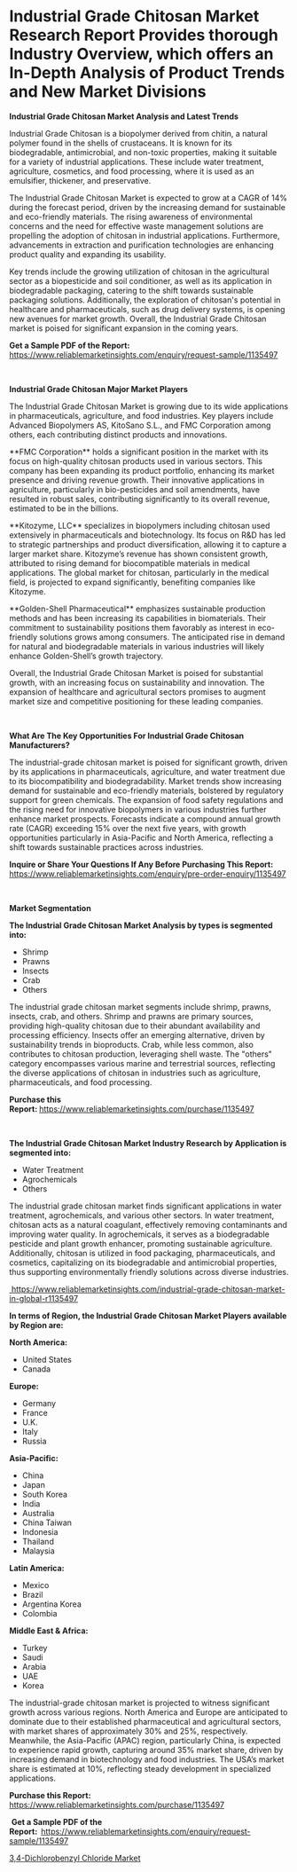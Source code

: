 <p><h1>Industrial Grade Chitosan Market Research Report Provides thorough Industry Overview, which offers an In-Depth Analysis of Product Trends and New Market Divisions</h1></p><p><strong>Industrial Grade Chitosan Market Analysis and Latest Trends</strong></p>
<p><p>Industrial Grade Chitosan is a biopolymer derived from chitin, a natural polymer found in the shells of crustaceans. It is known for its biodegradable, antimicrobial, and non-toxic properties, making it suitable for a variety of industrial applications. These include water treatment, agriculture, cosmetics, and food processing, where it is used as an emulsifier, thickener, and preservative. </p><p>The Industrial Grade Chitosan Market is expected to grow at a CAGR of 14% during the forecast period, driven by the increasing demand for sustainable and eco-friendly materials. The rising awareness of environmental concerns and the need for effective waste management solutions are propelling the adoption of chitosan in industrial applications. Furthermore, advancements in extraction and purification technologies are enhancing product quality and expanding its usability.</p><p>Key trends include the growing utilization of chitosan in the agricultural sector as a biopesticide and soil conditioner, as well as its application in biodegradable packaging, catering to the shift towards sustainable packaging solutions. Additionally, the exploration of chitosan's potential in healthcare and pharmaceuticals, such as drug delivery systems, is opening new avenues for market growth. Overall, the Industrial Grade Chitosan market is poised for significant expansion in the coming years.</p></p>
<p><strong>Get a Sample PDF of the Report:&nbsp;</strong> <a href="https://www.reliablemarketinsights.com/enquiry/request-sample/1135497?utm_campaign=3164&utm_medium=2&utm_source=Github&utm_content=ia&utm_term=25032025&utm_id=industrial-grade-chitosan">https://www.reliablemarketinsights.com/enquiry/request-sample/1135497</a></p>
<p>&nbsp;</p>
<p><strong>Industrial Grade Chitosan Major Market Players</strong></p>
<p><p>The Industrial Grade Chitosan Market is growing due to its wide applications in pharmaceuticals, agriculture, and food industries. Key players include Advanced Biopolymers AS, KitoSano S.L., and FMC Corporation among others, each contributing distinct products and innovations.</p><p>**FMC Corporation** holds a significant position in the market with its focus on high-quality chitosan products used in various sectors. This company has been expanding its product portfolio, enhancing its market presence and driving revenue growth. Their innovative applications in agriculture, particularly in bio-pesticides and soil amendments, have resulted in robust sales, contributing significantly to its overall revenue, estimated to be in the billions.</p><p>**Kitozyme, LLC** specializes in biopolymers including chitosan used extensively in pharmaceuticals and biotechnology. Its focus on R&D has led to strategic partnerships and product diversification, allowing it to capture a larger market share. Kitozyme’s revenue has shown consistent growth, attributed to rising demand for biocompatible materials in medical applications. The global market for chitosan, particularly in the medical field, is projected to expand significantly, benefiting companies like Kitozyme.</p><p>**Golden-Shell Pharmaceutical** emphasizes sustainable production methods and has been increasing its capabilities in biomaterials. Their commitment to sustainability positions them favorably as interest in eco-friendly solutions grows among consumers. The anticipated rise in demand for natural and biodegradable materials in various industries will likely enhance Golden-Shell’s growth trajectory.</p><p>Overall, the Industrial Grade Chitosan Market is poised for substantial growth, with an increasing focus on sustainability and innovation. The expansion of healthcare and agricultural sectors promises to augment market size and competitive positioning for these leading companies.</p></p>
<p>&nbsp;</p>
<p><strong>What Are The Key Opportunities For Industrial Grade Chitosan Manufacturers?</strong></p>
<p><p>The industrial-grade chitosan market is poised for significant growth, driven by its applications in pharmaceuticals, agriculture, and water treatment due to its biocompatibility and biodegradability. Market trends show increasing demand for sustainable and eco-friendly materials, bolstered by regulatory support for green chemicals. The expansion of food safety regulations and the rising need for innovative biopolymers in various industries further enhance market prospects. Forecasts indicate a compound annual growth rate (CAGR) exceeding 15% over the next five years, with growth opportunities particularly in Asia-Pacific and North America, reflecting a shift towards sustainable practices across industries.</p></p>
<p><strong>Inquire or Share Your Questions If Any Before Purchasing This Report:</strong> <a href="https://www.reliablemarketinsights.com/enquiry/pre-order-enquiry/1135497?utm_campaign=3164&utm_medium=2&utm_source=Github&utm_content=ia&utm_term=25032025&utm_id=industrial-grade-chitosan">https://www.reliablemarketinsights.com/enquiry/pre-order-enquiry/1135497</a></p>
<p>&nbsp;</p>
<p><strong>Market Segmentation</strong></p>
<p><strong>The Industrial Grade Chitosan Market Analysis by types is segmented into:</strong></p>
<p><ul><li>Shrimp</li><li>Prawns</li><li>Insects</li><li>Crab</li><li>Others</li></ul></p>
<p><p>The industrial grade chitosan market segments include shrimp, prawns, insects, crab, and others. Shrimp and prawns are primary sources, providing high-quality chitosan due to their abundant availability and processing efficiency. Insects offer an emerging alternative, driven by sustainability trends in bioproducts. Crab, while less common, also contributes to chitosan production, leveraging shell waste. The "others" category encompasses various marine and terrestrial sources, reflecting the diverse applications of chitosan in industries such as agriculture, pharmaceuticals, and food processing.</p></p>
<p><strong>Purchase this Report:&nbsp;</strong><a href="https://www.reliablemarketinsights.com/purchase/1135497?utm_campaign=3164&utm_medium=2&utm_source=Github&utm_content=ia&utm_term=25032025&utm_id=industrial-grade-chitosan">https://www.reliablemarketinsights.com/purchase/1135497</a></p>
<p>&nbsp;</p>
<p><strong>The Industrial Grade Chitosan Market Industry Research by Application is segmented into:</strong></p>
<p><ul><li>Water Treatment</li><li>Agrochemicals</li><li>Others</li></ul></p>
<p><p>The industrial grade chitosan market finds significant applications in water treatment, agrochemicals, and various other sectors. In water treatment, chitosan acts as a natural coagulant, effectively removing contaminants and improving water quality. In agrochemicals, it serves as a biodegradable pesticide and plant growth enhancer, promoting sustainable agriculture. Additionally, chitosan is utilized in food packaging, pharmaceuticals, and cosmetics, capitalizing on its biodegradable and antimicrobial properties, thus supporting environmentally friendly solutions across diverse industries.</p></p>
<p><a href="https://www.reliablemarketinsights.com/industrial-grade-chitosan-market-in-global-r1135497?utm_campaign=3164&utm_medium=2&utm_source=Github&utm_content=ia&utm_term=25032025&utm_id=industrial-grade-chitosan">&nbsp;https://www.reliablemarketinsights.com/industrial-grade-chitosan-market-in-global-r1135497</a></p>
<p><strong>In terms of Region, the Industrial Grade Chitosan Market Players available by Region are:</strong></p>
<p>
    <p> <strong> North America: </strong>
        <ul>
            <li>United States</li>
            <li>Canada</li>
        </ul>
        </p> 
    <p> <strong> Europe: </strong>
        <ul>
            <li>Germany</li>
            <li>France</li>
            <li>U.K.</li>
            <li>Italy</li>
            <li>Russia</li>
        </ul>
        </p> 
    <p> <strong> Asia-Pacific: </strong>
        <ul>
            <li>China</li>
            <li>Japan</li>
            <li>South Korea</li>
            <li>India</li>
            <li>Australia</li>
            <li>China Taiwan</li>
            <li>Indonesia</li>
            <li>Thailand</li>
            <li>Malaysia</li>
        </ul>
        </p> 
    <p> <strong> Latin America: </strong>
        <ul>
            <li>Mexico</li>
            <li>Brazil</li>
            <li>Argentina Korea</li>
            <li>Colombia</li>
        </ul>
        </p> 
    <p> <strong> Middle East & Africa: </strong>
        <ul>
            <li>Turkey</li>
            <li>Saudi</li>
            <li>Arabia</li>
            <li>UAE</li>
            <li>Korea</li>
        </ul>
    </p>
    </p>
<p><p>The industrial-grade chitosan market is projected to witness significant growth across various regions. North America and Europe are anticipated to dominate due to their established pharmaceutical and agricultural sectors, with market shares of approximately 30% and 25%, respectively. Meanwhile, the Asia-Pacific (APAC) region, particularly China, is expected to experience rapid growth, capturing around 35% market share, driven by increasing demand in biotechnology and food industries. The USA’s market share is estimated at 10%, reflecting steady development in specialized applications.</p></p>
<p><strong>Purchase this Report: </strong><a href="https://www.reliablemarketinsights.com/purchase/1135497?utm_campaign=3164&utm_medium=2&utm_source=Github&utm_content=ia&utm_term=25032025&utm_id=industrial-grade-chitosan">https://www.reliablemarketinsights.com/purchase/1135497</a></p>
<p>&nbsp;<strong>Get a Sample PDF of the Report:&nbsp;&nbsp;</strong><a href="https://www.reliablemarketinsights.com/enquiry/request-sample/1135497?utm_campaign=3164&utm_medium=2&utm_source=Github&utm_content=ia&utm_term=25032025&utm_id=industrial-grade-chitosan">https://www.reliablemarketinsights.com/enquiry/request-sample/1135497</a></p>
<p><strong></strong></p>
<p><p><a href="https://github.com/MarciaRunte/Market-Research-Report-List-2/blob/main/34-dichlorobenzyl-chloride-market.md?utm_campaign=3164&utm_medium=2&utm_source=Github&utm_content=ia&utm_term=25032025&utm_id=industrial-grade-chitosan">3,4-Dichlorobenzyl Chloride Market</a></p></p>